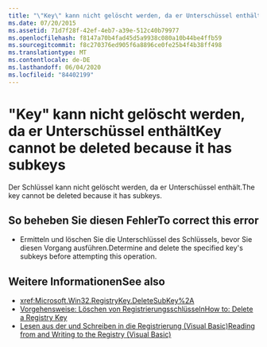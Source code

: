 ```yaml
---
title: "\"Key\" kann nicht gelöscht werden, da er Unterschüssel enthält"
ms.date: 07/20/2015
ms.assetid: 71d7f28f-42ef-4eb7-a39e-512c40b79977
ms.openlocfilehash: f8147a70b4fad45d5a9938c080a10b44be4ffb59
ms.sourcegitcommit: f8c270376ed905f6a8896ce0fe25b4f4b38ff498
ms.translationtype: MT
ms.contentlocale: de-DE
ms.lasthandoff: 06/04/2020
ms.locfileid: "84402199"
---
```

# <a name="key-cannot-be-deleted-because-it-has-subkeys"></a><span data-ttu-id="e430c-102">"Key" kann nicht gelöscht werden, da er Unterschüssel enthält</span><span class="sxs-lookup"><span data-stu-id="e430c-102">Key cannot be deleted because it has subkeys</span></span>
<span data-ttu-id="e430c-103">Der Schlüssel kann nicht gelöscht werden, da er Unterschüssel enthält.</span><span class="sxs-lookup"><span data-stu-id="e430c-103">The key cannot be deleted because it has subkeys.</span></span>  
  
## <a name="to-correct-this-error"></a><span data-ttu-id="e430c-104">So beheben Sie diesen Fehler</span><span class="sxs-lookup"><span data-stu-id="e430c-104">To correct this error</span></span>  
  
- <span data-ttu-id="e430c-105">Ermitteln und löschen Sie die Unterschlüssel des Schlüssels, bevor Sie diesen Vorgang ausführen.</span><span class="sxs-lookup"><span data-stu-id="e430c-105">Determine and delete the specified key's subkeys before attempting this operation.</span></span>  
  
## <a name="see-also"></a><span data-ttu-id="e430c-106">Weitere Informationen</span><span class="sxs-lookup"><span data-stu-id="e430c-106">See also</span></span>

- <xref:Microsoft.Win32.RegistryKey.DeleteSubKey%2A>
- [<span data-ttu-id="e430c-107">Vorgehensweise: Löschen von Registrierungsschlüsseln</span><span class="sxs-lookup"><span data-stu-id="e430c-107">How to: Delete a Registry Key</span></span>](../developing-apps/programming/computer-resources/how-to-delete-a-registry-key.md)
- [<span data-ttu-id="e430c-108">Lesen aus der und Schreiben in die Registrierung (Visual Basic)</span><span class="sxs-lookup"><span data-stu-id="e430c-108">Reading from and Writing to the Registry (Visual Basic)</span></span>](../developing-apps/programming/computer-resources/reading-from-and-writing-to-the-registry.md)
